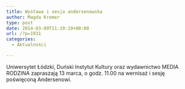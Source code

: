 ```yaml
---
title: Wystawa i sesja andersenowska
author: Magda Kremer
type: post
date: 2014-03-09T11:19:19+00:00
url: /?p=1931
categories:
  - Aktualności

---
```

Uniwersytet Łódzki, Duński Instytut Kultury oraz wydawnictwo MEDIA RODZINA zapraszają 13 marca, o godz. 11.00 na wernisaż i sesję poświęconą Andersenowi.

